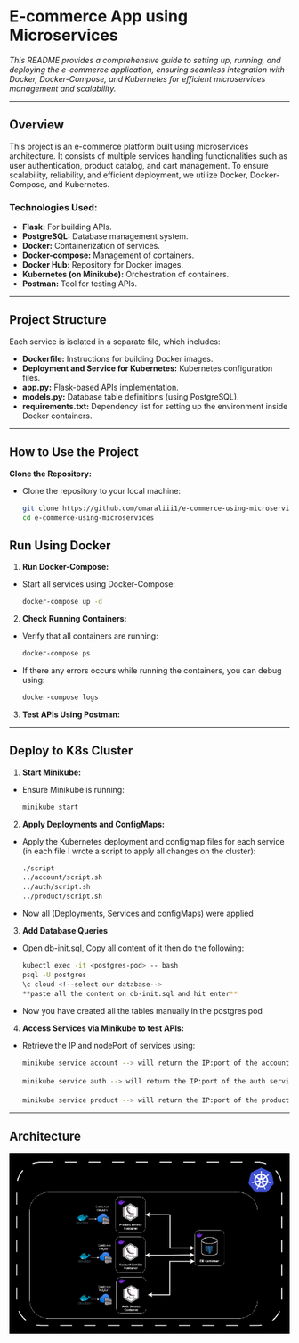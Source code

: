 # E-commerce App using Microservices

_This README provides a comprehensive guide to setting up, running, and deploying the e-commerce application, ensuring seamless integration with Docker, Docker-Compose, and Kubernetes for efficient microservices management and scalability._


---

## Overview

This project is an e-commerce platform built using microservices architecture. It consists of multiple services handling functionalities such as user authentication, product catalog, and cart management. To ensure scalability, reliability, and efficient deployment, we utilize Docker, Docker-Compose, and Kubernetes.

### Technologies Used:

- **Flask:** For building APIs.
- **PostgreSQL:** Database management system.
- **Docker:** Containerization of services.
- **Docker-compose:** Management of containers.
- **Docker Hub:** Repository for Docker images.
- **Kubernetes (on Minikube):** Orchestration of containers.
- **Postman:** Tool for testing APIs.

---

## Project Structure

Each service is isolated in a separate file, which includes:

- **Dockerfile:** Instructions for building Docker images.
- **Deployment and Service for Kubernetes:** Kubernetes configuration files.
- **app.py:** Flask-based APIs implementation.
- **models.py:** Database table definitions (using PostgreSQL).
- **requirements.txt:** Dependency list for setting up the environment inside Docker containers.

---

## How to Use the Project

**Clone the Repository:**
   - Clone the repository to your local machine:
     ```sh
     git clone https://github.com/omaraliii1/e-commerce-using-microservices.git
     cd e-commerce-using-microservices
     ```

## Run Using Docker
1. **Run Docker-Compose:**

- Start all services using Docker-Compose:
  ```sh
  docker-compose up -d
  ```

2. **Check Running Containers:**

- Verify that all containers are running:
    ```sh
    docker-compose ps
    ```

- If there any errors occurs while running the containers, you can debug using:

  ```sh
  docker-compose logs
  ```

3. **Test APIs Using Postman:**

---

## Deploy to K8s Cluster

1. **Start Minikube:**

  - Ensure Minikube is running:
    ```sh
    minikube start
    ```

2. **Apply Deployments and ConfigMaps:**

  - Apply the Kubernetes deployment and configmap files for each service (in each file I wrote a script to apply all changes on the cluster):
    ```sh
    ./script
    ../account/script.sh
    ../auth/script.sh
    ../product/script.sh
    ```
  - Now all (Deployments, Services and configMaps) were applied  

3. **Add Database Queries**
  - Open db-init.sql, Copy all content of it then do the following:

    ```sh
    kubectl exec -it <postgres-pod> -- bash
    psql -U postgres 
    \c cloud <!--select our database-->
    **paste all the content on db-init.sql and hit enter**
    ``` 
  - Now you have created all the tables manually in the postgres pod
 
4. **Access Services via Minikube to test APIs:**
  - Retrieve the IP and nodePort of services using:
     ```sh
     minikube service account --> will return the IP:port of the account service 

     minikube service auth --> will return the IP:port of the auth service 

     minikube service product --> will return the IP:port of the product service 
     ```

---

## Architecture 

![alt text](image.png)